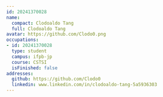 ```yaml
---
id: 20241370028
name:
  compact: Clodoaldo Tang
  full: Clodoaldo Tang 
avatar: https://github.com/Clodo0.png
occupations:
- id: 20241370028
  type: student
  campus: ifpb-jp
  course: CSTSI
  isFinished: false
addresses:
  github: https://github.com/Clodo0
  linkedin: www.linkedin.com/in/clodoaldo-tang-5a5936303
---
```

